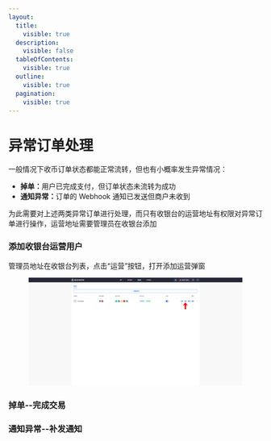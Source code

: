 ```yaml
---
layout:
  title:
    visible: true
  description:
    visible: false
  tableOfContents:
    visible: true
  outline:
    visible: true
  pagination:
    visible: true
---
```


# 异常订单处理

一般情况下收币订单状态都能正常流转，但也有小概率发生异常情况：

* **掉单：**&#x7528;户已完成支付，但订单状态未流转为成功
* **通知异常：**&#x8BA2;单的 Webhook 通知已发送但商户未收到

为此需要对上述两类异常订单进行处理，而只有收银台的运营地址有权限对异常订单进行操作，运营地址需要管理员在收银台添加

### 添加收银台运营用户

管理员地址在收银台列表，点击“运营”按钮，打开添加运营弹窗

<figure><img src="../../../.gitbook/assets/76.png" alt=""><figcaption></figcaption></figure>



### 掉单--完成交易



### 通知异常--补发通知



